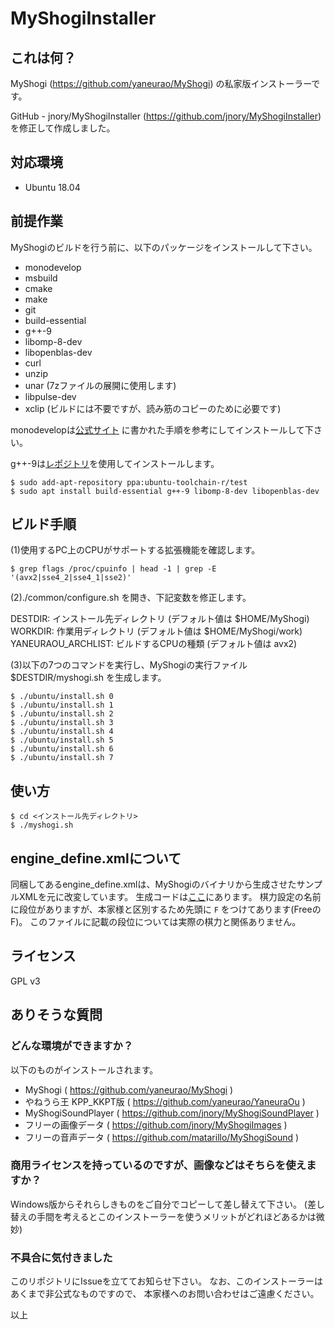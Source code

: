 # MyShogiInstaller

## これは何？

MyShogi (https://github.com/yaneurao/MyShogi) の私家版インストーラーです。

GitHub - jnory/MyShogiInstaller (https://github.com/jnory/MyShogiInstaller) を修正して作成しました。

## 対応環境

- Ubuntu 18.04

## 前提作業

MyShogiのビルドを行う前に、以下のパッケージをインストールして下さい。

* monodevelop
* msbuild
* cmake
* make
* git
* build-essential
* g++-9
* libomp-8-dev
* libopenblas-dev
* curl
* unzip
* unar (7zファイルの展開に使用します)
* libpulse-dev
* xclip (ビルドには不要ですが、読み筋のコピーのために必要です)

monodevelopは[公式サイト](https://www.mono-project.com/download)
に書かれた手順を参考にしてインストールして下さい。

g++-9は[レポジトリ](ppa:ubuntu-toolchain-r/test)を使用してインストールします。

    $ sudo add-apt-repository ppa:ubuntu-toolchain-r/test
    $ sudo apt install build-essential g++-9 libomp-8-dev libopenblas-dev

## ビルド手順

(1)使用するPC上のCPUがサポートする拡張機能を確認します。

    $ grep flags /proc/cpuinfo | head -1 | grep -E '(avx2|sse4_2|sse4_1|sse2)'

(2)./common/configure.sh を開き、下記変数を修正します。

  DESTDIR: インストール先ディレクトリ (デフォルト値は $HOME/MyShogi)
  WORKDIR: 作業用ディレクトリ (デフォルト値は $HOME/MyShogi/work)
  YANEURAOU_ARCHLIST: ビルドするCPUの種類 (デフォルト値は avx2)

(3)以下の7つのコマンドを実行し、MyShogiの実行ファイル $DESTDIR/myshogi.sh を生成します。

    $ ./ubuntu/install.sh 0
    $ ./ubuntu/install.sh 1
    $ ./ubuntu/install.sh 2
    $ ./ubuntu/install.sh 3
    $ ./ubuntu/install.sh 4
    $ ./ubuntu/install.sh 5
    $ ./ubuntu/install.sh 6
    $ ./ubuntu/install.sh 7

## 使い方

    $ cd <インストール先ディレクトリ>
    $ ./myshogi.sh

## engine_define.xmlについて

同梱してあるengine_define.xmlは、MyShogiのバイナリから生成させたサンプルXMLを元に改変しています。
生成コードは[ここ](https://github.com/yaneurao/MyShogi/blob/master/MyShogi/Model/Shogi/EngineDefine/Sample/EngineDefineSample.cs)にあります。
棋力設定の名前に段位がありますが、本家様と区別するため先頭に `F` をつけてあります(FreeのF)。
このファイルに記載の段位については実際の棋力と関係ありません。

## ライセンス

GPL v3

## ありそうな質問

### どんな環境ができますか？

以下のものがインストールされます。

* MyShogi ( https://github.com/yaneurao/MyShogi )
* やねうら王 KPP_KKPT版 ( https://github.com/yaneurao/YaneuraOu )
* MyShogiSoundPlayer ( https://github.com/jnory/MyShogiSoundPlayer )
* フリーの画像データ ( https://github.com/jnory/MyShogiImages )
* フリーの音声データ ( https://github.com/matarillo/MyShogiSound )

### 商用ライセンスを持っているのですが、画像などはそちらを使えますか？

Windows版からそれらしきものをご自分でコピーして差し替えて下さい。
(差し替えの手間を考えるとこのインストーラーを使うメリットがどれほどあるかは微妙)

### 不具合に気付きました

このリポジトリにIssueを立ててお知らせ下さい。
なお、このインストーラーはあくまで非公式なものですので、
本家様へのお問い合わせはご遠慮ください。

以上
